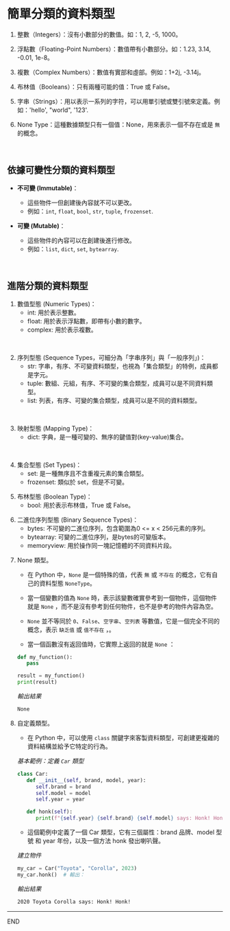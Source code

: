# 簡單分類的資料類型

1. 整數（Integers）：沒有小數部分的數值。如：1, 2, -5, 1000。

2. 浮點數（Floating-Point Numbers）：數值帶有小數部分。如：1.23, 3.14, -0.01, 1e-8。

3. 複數（Complex Numbers）：數值有實部和虛部。例如：1+2j, -3.14j。

4. 布林值（Booleans）：只有兩種可能的值：True 或 False。

5. 字串（Strings）：用以表示一系列的字符，可以用單引號或雙引號來定義。例如：'hello', "world", '123'.

6. None Type：這種數據類型只有一個值：None，用來表示一個不存在或是 `無` 的概念。

<br>

## 依據可變性分類的資料類型

- **不可變 (Immutable)**：
    - 這些物件一但創建後內容就不可以更改。
    - 例如：`int`, `float`, `bool`, `str`, `tuple`, `frozenset`.



- **可變 (Mutable)**：
    - 這些物件的內容可以在創建後進行修改。
    - 例如：`list`, `dict`, `set`, `bytearray`.

<br>

## 進階分類的資料類型

1. 數值型態 (Numeric Types)：
   - int: 用於表示整數。
   - float: 用於表示浮點數，即帶有小數的數字。
   - complex: 用於表示複數。

<br>


2. 序列型態 (Sequence Types，可細分為「字串序列」與「一般序列」)：
   - str: 字串，有序、不可變資料類型，也視為「集合類型」的特例，成員都是字元。
   - tuple: 數組、元組，有序、不可變的集合類型，成員可以是不同資料類型。
   - list: 列表，有序、可變的集合類型，成員可以是不同的資料類型。

<br>


3. 映射型態 (Mapping Type)：
   - dict: 字典，是一種可變的、無序的鍵值對(key-value)集合。

<br>


4. 集合型態 (Set Types)：
   - set: 是一種無序且不含重複元素的集合類型。
   - frozenset: 類似於 set，但是不可變。

</b>

5. 布林型態 (Boolean Type)：
   - bool: 用於表示布林值，True 或 False。

</b>

6. 二進位序列型態 (Binary Sequence Types)：
   - bytes: 不可變的二進位序列，包含範圍為0 <= x < 256元素的序列。
   - bytearray: 可變的二進位序列，是bytes的可變版本。
   - memoryview: 用於操作同一塊記憶體的不同資料片段。

</b>

7. None 類型。

   - 在 Python 中，`None` 是一個特殊的值，代表 `無` 或 `不存在` 的概念，它有自己的資料型態 `NoneType`。
   
   - 當一個變數的值為 `None` 時，表示該變數確實參考到一個物件，這個物件就是 `None` ，而不是沒有參考到任何物件，也不是參考的物件內容為空。 
     
   - `None` 並不等同於 `0`、`False`、`空字串`、`空列表` 等數值，它是一個完全不同的概念，表示 `缺乏值` 或 `值不存在` ，。
   
   - 當一個函數沒有返回值時，它實際上返回的就是 `None` ：
   

   ```python
   def my_function():
      pass

   result = my_function()
   print(result)  
   ```
   _輸出結果_
   ```bash
   None
   ```


</b>

8. 自定義類型。

   - 在 Python 中，可以使用 `class` 關鍵字來客製資料類型，可創建更複雜的資料結構並給予它特定的行為。

   _基本範例：定義 `Car` 類型_


   ```python
   class Car:
      def __init__(self, brand, model, year):
         self.brand = brand
         self.model = model
         self.year = year

      def honk(self):
         print(f"{self.year} {self.brand} {self.model} says: Honk! Honk!")
   ```

   - 這個範例中定義了一個 Car 類型，它有三個屬性：brand 品牌、model 型號 和 year 年份，以及一個方法 honk 發出喇叭聲。
  
   _建立物件_
   ```python
   my_car = Car("Toyota", "Corolla", 2023)
   my_car.honk()  # 輸出：
   ```
   *輸出結果*
   ```bash
   2020 Toyota Corolla says: Honk! Honk!   
   ```


---

END